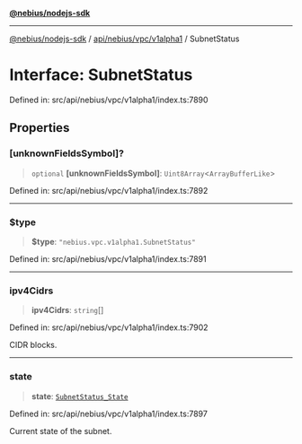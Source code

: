 [**@nebius/nodejs-sdk**](../../../../../README.md)

***

[@nebius/nodejs-sdk](../../../../../README.md) / [api/nebius/vpc/v1alpha1](../README.md) / SubnetStatus

# Interface: SubnetStatus

Defined in: src/api/nebius/vpc/v1alpha1/index.ts:7890

## Properties

### \[unknownFieldsSymbol\]?

> `optional` **\[unknownFieldsSymbol\]**: `Uint8Array`\<`ArrayBufferLike`\>

Defined in: src/api/nebius/vpc/v1alpha1/index.ts:7892

***

### $type

> **$type**: `"nebius.vpc.v1alpha1.SubnetStatus"`

Defined in: src/api/nebius/vpc/v1alpha1/index.ts:7891

***

### ipv4Cidrs

> **ipv4Cidrs**: `string`[]

Defined in: src/api/nebius/vpc/v1alpha1/index.ts:7902

CIDR blocks.

***

### state

> **state**: [`SubnetStatus_State`](../type-aliases/SubnetStatus_State.md)

Defined in: src/api/nebius/vpc/v1alpha1/index.ts:7897

Current state of the subnet.

